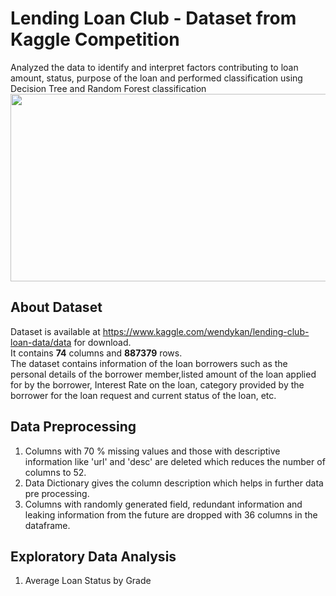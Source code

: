 # Lending Loan Club - Dataset from Kaggle Competition

Analyzed the data to identify and interpret factors contributing to loan amount, status, purpose of the loan and performed classification using Decision Tree and Random Forest classification
<img width="1000" height="300" src = "https://blog.lendingclub.com/wp-content/uploads/2017/05/LC-Logo-Official-min.png">

## About Dataset
 Dataset is available at https://www.kaggle.com/wendykan/lending-club-loan-data/data for download.\
 It contains **74** columns and **887379** rows.\
 The dataset contains information of the loan borrowers such as the personal details of the borrower member,listed amount of the loan   applied for by the borrower, Interest Rate on the loan, category provided by the borrower for the loan request and current status of the loan, etc.
 
## Data Preprocessing
 
 1. Columns with 70 % missing values and those with descriptive information like 'url' and 'desc' are deleted which reduces the number of columns to 52.
 2. Data Dictionary gives the column description which helps in further data pre processing.
 3. Columns with randomly generated field, redundant information and leaking information from the future are dropped with 36 columns in the dataframe.

## Exploratory Data Analysis
 
  1. Average Loan Status by Grade

  
 

 
  
 
